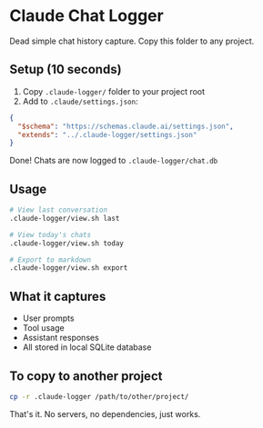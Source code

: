 # Claude Chat Logger

Dead simple chat history capture. Copy this folder to any project.

## Setup (10 seconds)

1. Copy `.claude-logger/` folder to your project root
2. Add to `.claude/settings.json`:
```json
{
  "$schema": "https://schemas.claude.ai/settings.json",
  "extends": "../.claude-logger/settings.json"
}
```

Done! Chats are now logged to `.claude-logger/chat.db`

## Usage

```bash
# View last conversation
.claude-logger/view.sh last

# View today's chats
.claude-logger/view.sh today

# Export to markdown
.claude-logger/view.sh export
```

## What it captures
- User prompts
- Tool usage
- Assistant responses
- All stored in local SQLite database

## To copy to another project
```bash
cp -r .claude-logger /path/to/other/project/
```

That's it. No servers, no dependencies, just works.